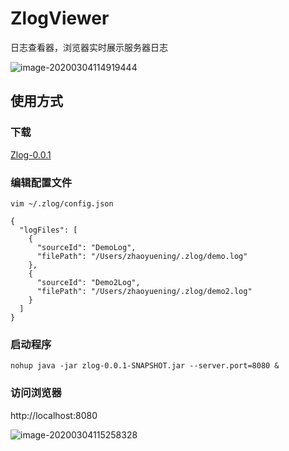 # ZlogViewer

日志查看器，浏览器实时展示服务器日志

![image-20200304114919444](https://tva1.sinaimg.cn/large/00831rSTly1gchr45v16hj31fy0fmn5i.jpg)



## 使用方式
### 下载
[Zlog-0.0.1](https://github.com/ZhaoYueNing/ZlogViewer/releases/tag/zlog-0.0.1)

### 编辑配置文件

```
vim ~/.zlog/config.json

{
  "logFiles": [
    {
      "sourceId": "DemoLog",
      "filePath": "/Users/zhaoyuening/.zlog/demo.log"
    },
    {
      "sourceId": "Demo2Log",
      "filePath": "/Users/zhaoyuening/.zlog/demo2.log"
    }
  ]
}
```

### 启动程序

```
nohup java -jar zlog-0.0.1-SNAPSHOT.jar --server.port=8080 &
```

### 访问浏览器

http://localhost:8080

![image-20200304115258328](https://tva1.sinaimg.cn/large/00831rSTly1gchr7wi6elj31gu0ltalz.jpg)
